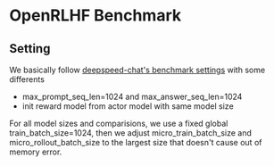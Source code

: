# OpenRLHF Benchmark

## Setting
We basically follow [deepspeed-chat's benchmark settings](https://github.com/microsoft/DeepSpeedExamples/blob/master/applications/DeepSpeed-Chat/training/step3_rlhf_finetuning/BenckmarkSetting.md) with some differents
- max_prompt_seq_len=1024 and max_answer_seq_len=1024
- init reward model from actor model with same model size

For all model sizes and comparisions, we use a fixed global train_batch_size=1024, then we adjust micro_train_batch_size and micro_rollout_batch_size to the largest size that doesn't cause out of memory error.